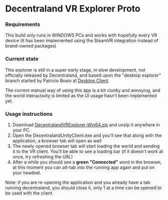 # Decentraland VR Explorer Proto

### Requirements

This build only runs in WINDOWS PCs and works with hopefully every VR device (it has been implemented using the SteamVR integration instead of brand-owned packages)

### Current state

This explorer is still in a super early stage, in slow development, not officially released by Decentraland, and based upon the "desktop explorer" branch started by Patricio Bosio at [Desktop Client](https://github.com/decentraland/explorer/tree/poc/desktop-client).

The current manual way of using this app is a bit clunky and annoying, and the world interactivity is limited as the UI usage hasn't been implemented yet.

### Usage instructions

1. Download [DecentralandVRExplorer-Win64.zip]() and unzip it anywhere in your PC.
2. Open the DecentralandUnityClient.exe and you'll see that along with the application, a browser tab will open as well
3. The newly opened browser tab will start loading the world and sending it to the VR client. You'll be able to see a loading bar (if it doesn't work at once, try refreshing the URL)
4. After a while you should see a **green "Connected"** word in the browser, at this moment you can alt-tab into the running app again and put on your headset.

Note: if you are re-opening the application and you already have a tab running decentraland, you should close it, only 1 at a time can be opened to be used with the client.